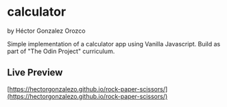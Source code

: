 # calculator

by Héctor Gonzalez Orozco

Simple implementation of a calculator app using Vanilla Javascript.
Build as part of "The Odin Project" curriculum.

## Live Preview
[https://hectorgonzalezo.github.io/rock-paper-scissors/](https://hectorgonzalezo.github.io/rock-paper-scissors/)

